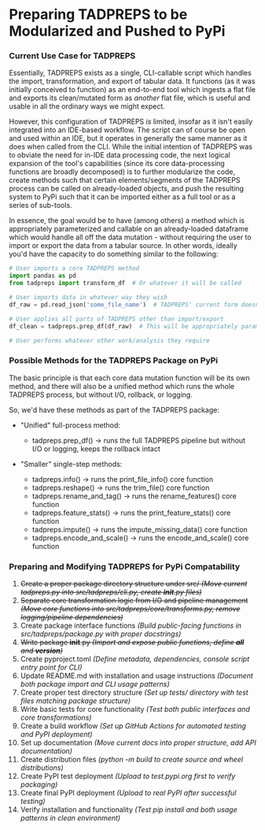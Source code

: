 # Preparing TADPREPS to be Modularized and Pushed to PyPi

### Current Use Case for TADPREPS
Essentially, TADPREPS exists as a single, CLI-callable script which handles the import, transformation, and export of 
tabular data. It functions (as it was initially conceived to function) as an end-to-end tool which ingests a flat file
and exports its clean/mutated form as *another* flat file, which is useful and usable in all the ordinary ways we might 
expect.

However, this configuration of TADPREPS *is* limited, insofar as it isn't easily integrated into an IDE-based workflow.
The script can of course be open and used within an IDE, but it operates in generally the same manner as it does when
called from the CLI. While the initial intention of TADPREPS was to obviate the need for in-IDE data processing code,
the next logical expansion of the tool's capabilities (since its core data-processing functions are broadly decomposed)
is to further modularize the code, create methods such that certain elements/segments of the TADPREPS process can be 
called on already-loaded objects, and push the resulting system to PyPi such that it can be imported either as a full
tool or as a series of sub-tools.

In essence, the goal would be to have (among others) a method which is appropriately parameterized and callable on an
already-loaded dataframe which would handle all off the data mutation - without requiring the user to import or export
the data from a tabular source. In other words, ideally you'd have the capacity to do something similar to the 
following:
```python
# User imports a core TADPREPS method
import pandas as pd
from tadpreps import transform_df  # Or whatever it will be called

# User imports data in whatever way they wish
df_raw = pd.read_json('some_file_name')  # TADPREPS' current form doesn't support JSON imports

# User applies all parts of TADPREPS other than import/export
df_clean = tadpreps.prep_df(df_raw)  # This will be appropriately parametrized

# User performs whatever other work/analysis they require
```

### Possible Methods for the TADPREPS Package on PyPi
The basic principle is that each core data mutation function will be its own method, and there will also be a unified
method which runs the whole TADPREPS process, but without I/O, rollback, or logging. 

So, we'd have these methods as part of the TADPREPS package:
- "Unified" full-process method:
  - tadpreps.prep_df() &rarr; runs the full TADPREPS pipeline but without I/O or logging, keeps the rollback intact


- "Smaller" single-step methods:
  - tadpreps.info() &rarr; runs the print_file_info() core function
  - tadpreps.reshape() &rarr; runs the trim_file() core function
  - tadpreps.rename_and_tag() &rarr; runs the rename_features() core function
  - tadpreps.feature_stats() &rarr; runs the print_feature_stats() core function
  - tadpreps.impute() &rarr; runs the impute_missing_data() core function
  - tadpreps.encode_and_scale() &rarr; runs the encode_and_scale() core function

### Preparing and Modifying TADPREPS for PyPi Compatability

1. ~~Create a proper package directory structure under src/ _(Move current tadpreps.py into src/tadpreps/cli.py, create __init__.py files)_~~
2. ~~Separate core transformation logic from I/O and pipeline management _(Move core functions into src/tadpreps/core/transforms.py, remove logging/pipeline dependencies)_~~
3. Create package interface functions _(Build public-facing functions in src/tadpreps/package.py with proper docstrings)_
4. ~~Write package __init__.py _(Import and expose public functions, define __all__ and __version__)_~~
5. Create pyproject.toml _(Define metadata, dependencies, console script entry point for CLI)_
6. Update README.md with installation and usage instructions _(Document both package import and CLI usage patterns)_
7. Create proper test directory structure _(Set up tests/ directory with test files matching package structure)_
8. Write basic tests for core functionality _(Test both public interfaces and core transformations)_
9. Create a build workflow _(Set up GitHub Actions for automated testing and PyPI deployment)_
10. Set up documentation _(Move current docs into proper structure, add API documentation)_
11. Create distribution files _(python -m build to create source and wheel distributions)_
12. Create PyPI test deployment _(Upload to test.pypi.org first to verify packaging)_
13. Create final PyPI deployment _(Upload to real PyPI after successful testing)_
14. Verify installation and functionality _(Test pip install and both usage patterns in clean environment)_